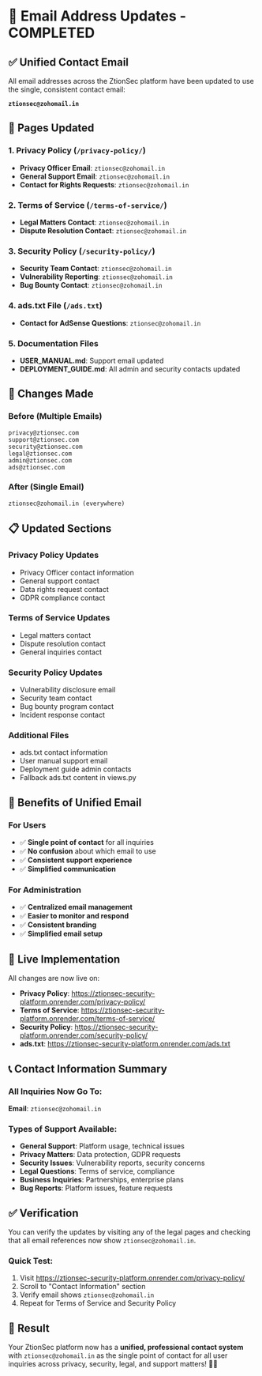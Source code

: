 # 📧 Email Address Updates - COMPLETED

## ✅ **Unified Contact Email**

All email addresses across the ZtionSec platform have been updated to use the single, consistent contact email:

**`ztionsec@zohomail.in`**

## 📄 **Pages Updated**

### **1. Privacy Policy** (`/privacy-policy/`)
- **Privacy Officer Email**: `ztionsec@zohomail.in`
- **General Support Email**: `ztionsec@zohomail.in`
- **Contact for Rights Requests**: `ztionsec@zohomail.in`

### **2. Terms of Service** (`/terms-of-service/`)
- **Legal Matters Contact**: `ztionsec@zohomail.in`
- **Dispute Resolution Contact**: `ztionsec@zohomail.in`

### **3. Security Policy** (`/security-policy/`)
- **Security Team Contact**: `ztionsec@zohomail.in`
- **Vulnerability Reporting**: `ztionsec@zohomail.in`
- **Bug Bounty Contact**: `ztionsec@zohomail.in`

### **4. ads.txt File** (`/ads.txt`)
- **Contact for AdSense Questions**: `ztionsec@zohomail.in`

### **5. Documentation Files**
- **USER_MANUAL.md**: Support email updated
- **DEPLOYMENT_GUIDE.md**: All admin and security contacts updated

## 🔄 **Changes Made**

### **Before (Multiple Emails)**
```
privacy@ztionsec.com
support@ztionsec.com  
security@ztionsec.com
legal@ztionsec.com
admin@ztionsec.com
ads@ztionsec.com
```

### **After (Single Email)**
```
ztionsec@zohomail.in (everywhere)
```

## 📋 **Updated Sections**

### **Privacy Policy Updates**
- Privacy Officer contact information
- General support contact
- Data rights request contact
- GDPR compliance contact

### **Terms of Service Updates**
- Legal matters contact
- Dispute resolution contact
- General inquiries contact

### **Security Policy Updates**
- Vulnerability disclosure email
- Security team contact
- Bug bounty program contact
- Incident response contact

### **Additional Files**
- ads.txt contact information
- User manual support email
- Deployment guide admin contacts
- Fallback ads.txt content in views.py

## 🎯 **Benefits of Unified Email**

### **For Users**
- ✅ **Single point of contact** for all inquiries
- ✅ **No confusion** about which email to use
- ✅ **Consistent support experience**
- ✅ **Simplified communication**

### **For Administration**
- ✅ **Centralized email management**
- ✅ **Easier to monitor and respond**
- ✅ **Consistent branding**
- ✅ **Simplified email setup**

## 🚀 **Live Implementation**

All changes are now live on:
- **Privacy Policy**: https://ztionsec-security-platform.onrender.com/privacy-policy/
- **Terms of Service**: https://ztionsec-security-platform.onrender.com/terms-of-service/
- **Security Policy**: https://ztionsec-security-platform.onrender.com/security-policy/
- **ads.txt**: https://ztionsec-security-platform.onrender.com/ads.txt

## 📞 **Contact Information Summary**

### **All Inquiries Now Go To:**
**Email**: `ztionsec@zohomail.in`

### **Types of Support Available:**
- **General Support**: Platform usage, technical issues
- **Privacy Matters**: Data protection, GDPR requests
- **Security Issues**: Vulnerability reports, security concerns
- **Legal Questions**: Terms of service, compliance
- **Business Inquiries**: Partnerships, enterprise plans
- **Bug Reports**: Platform issues, feature requests

## ✅ **Verification**

You can verify the updates by visiting any of the legal pages and checking that all email references now show `ztionsec@zohomail.in`.

### **Quick Test:**
1. Visit https://ztionsec-security-platform.onrender.com/privacy-policy/
2. Scroll to "Contact Information" section
3. Verify email shows `ztionsec@zohomail.in`
4. Repeat for Terms of Service and Security Policy

## 🎉 **Result**

Your ZtionSec platform now has a **unified, professional contact system** with `ztionsec@zohomail.in` as the single point of contact for all user inquiries across privacy, security, legal, and support matters! 📧✨
